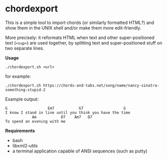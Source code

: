 # chordexport

This is a simple tool to import chords (or similarly formatted HTML?) and show them in the UNIX shell and/or make them more edit-friendly.

More precisely: it reformats HTML when text and other super-positioned text (`<sup>`) are used together, by splitting text and super-positioned stuff on two separate lines.

**Usage**

`./chordexport.sh <url>`

for example:

`./chordexport.sh https://chords-and-tabs.net/song/name/nancy-sinatra-something-stupid-2`

Example output:

```
G                  Em7           G7                  G
I know I stand in line until you think you have the time
            Am           D7    Am7   D7
To spend an evening with me
```

**Requirements**

  * bash
  * libxml2-utils
  * a terminal application capable of ANSI sequences (such as putty)
